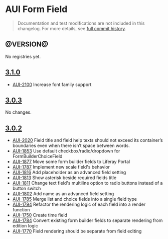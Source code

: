 # AUI Form Field

> Documentation and test modifications are not included in this changelog. For more details, see [full commit history](https://github.com/liferay/alloy-ui/commits/master/src/aui-form-field).

## @VERSION@

No registries yet.

## [3.1.0](https://github.com/liferay/alloy-ui/releases/tag/3.1.0)

* [AUI-2100](https://issues.liferay.com/browse/AUI-2100) Increase font family support

## [3.0.3](https://github.com/liferay/alloy-ui/releases/tag/3.0.3)

No changes.

## [3.0.2](https://github.com/liferay/alloy-ui/releases/tag/3.0.2)

* [AUI-2020](https://issues.liferay.com/browse/AUI-2020) Field title and field help texts should not exceed its container’s boundaries even when there isn’t space between words.
* [AUI-1853](https://issues.liferay.com/browse/AUI-1853) Use default checkbox/radio/dropdown for FormBuilderChoiceField
* [AUI-1877](https://issues.liferay.com/browse/AUI-1877) Move some form builder fields to Liferay Portal
* [AUI-1787](https://issues.liferay.com/browse/AUI-1787) Implement new scale field's behavior
* [AUI-1816](https://issues.liferay.com/browse/AUI-1816) Add placeholder as an advanced field setting
* [AUI-1813](https://issues.liferay.com/browse/AUI-1813) Show asterisk beside required fields title
* [AUI-1811](https://issues.liferay.com/browse/AUI-1811) Change text field's multiline option to radio buttons instead of a button switch
* [AUI-1802](https://issues.liferay.com/browse/AUI-1802) Add name as an advanced field setting
* [AUI-1785](https://issues.liferay.com/browse/AUI-1785) Merge list and choice fields into a single field type
* [AUI-1794](https://issues.liferay.com/browse/AUI-1794) Refactor the rendering logic of each field into a render function
* [AUI-1750](https://issues.liferay.com/browse/AUI-1750) Create time field
* [AUI-1784](https://issues.liferay.com/browse/AUI-1784) Convert existing form builder fields to separate rendering from edition logic
* [AUI-1770](https://issues.liferay.com/browse/AUI-1770) Field rendering should be separate from field editing
